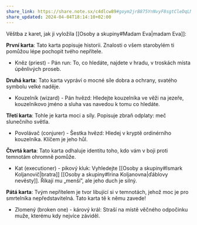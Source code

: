 ```yaml
---
share_link: https://share.note.sx/c4dlcw89#goym2jrB875YnNvyF8sgtCleDqLMj0G8XGOfbWh5hak
share_updated: 2024-04-04T18:14:10+02:00
---
```

Věštba z karet, jak ji vyložila [[Osoby a skupiny#Madam Eva|madam Eva]]:

**První karta**: Tato karta popisuje historii. Znalosti o všem starobylém ti pomůžou lépe pochopit tvého nepřítele.
- Kněz (priest) - Pán run: To, co hledáte, najdete v hradu, v troskách místa úpěnlivých proseb.

**Druhá karta**: Tato karta vypráví o mocné síle dobra a ochrany, svatého symbolu velké naděje.
- Kouzelník (wizard) - Pán hvězd: Hledejte kouzelníka ve věži na jezeře, kouzelnikovo jméno a sluha vas navedou k tomu co hledáte.

**Třetí karta**: Tohle je karta moci a síly. Popisuje zbraň odplaty: meč slunečního světla.
- Povolávač (conjurer) - Šestka hvězd: Hledej v kryptě ordinérního kouzelníka. Klíčem je jeho hůl.

**Čtvrtá karta**: Tato karta odhaluje identitu toho, kdo vám v boji proti temnotám ohromně pomůže.
- Kat (executioner) - pikový kluk: Vyhledejte [[Osoby a skupiny#Ismark Koljanovič|bratra]] [[Osoby a skupiny#Irina Koljanovna|ďáblovy nevěsty]]. Říkají mu „menší”, ale jeho duch je silný.

**Pátá karta**: Tvým nepřítelem je tvor libující si v temnotách, jehož moc je pro smrtelníka nepředstavitelná. Tato karta tě k němu zavede!
- Zlomený (broken one) - kárový král: Straší na místě věčného odpočinku muže, kterému kdy nejvíce záviděl.